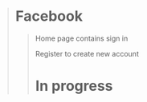 > # **Facebook** 
>> Home page contains sign in 
>>
>> Register to create new account
>> # In progress 



